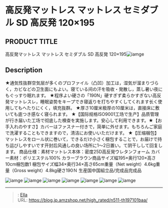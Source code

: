 # 高反発マットレス マットレス セミダブル SD 高反発 120×195


## PRODUCT TITLE 

高反発マットレス マットレス セミダブル SD 高反発 120×195![iamge](https://b2bfiles1.gigab2b.cn/image/wkseller/303/197100床垫/棕/20201022_082c6ecc9571f1c720682b76b403d966.jpg)

## Description

★通気性抜群空気层が多くのプロファイル（凸凹）加工は，湿気が溜まりづらく，カビなどの卫生面にもよい。寝ている间の汗を吸收・発散し，蒸し暑い夜にもぐっすり眠れます。
★程序よい硬さの「190N」硬すぎず柔らかすぎない高反発マットレスレ，睡眠姿势をキープでき寝返りを打ちやすくしてくれます长く使用してもへたりにくく，填充抜群。
★厚さ10厘米极厚の10厘米は，直接床に敷いても底つき感なく寝られます。
★【国际规格ISO9001工场で生产】品质管理が行き届いた工场で彻底した検查を実施します。安心して利用できます。★【お手入れのやすさ】カバーはファスナー付きで，简単に外せます。もちろんご家庭で洗濯することもできますので，清洁にお使いいただけます。
★【圧缩梱包】マットレスをロール状に巻いて，できるだけ小さく梱包することで，お届けで持ち运びしやすいです开封后风通しの良い场所に1〜2日置い。て阴干しして回复します。
商品仕様：素材マットレス本体：密度25D高反発ウレタンフォーム カバー素材：ポリエステル100%
カラーブラウン商品サイズ幅195×奥行120×高さ10cm梱包数1 梱包サイズ幅34×奥行34×高さ65cm重量（Net weight）4.6kg重量（Gross weight）4.8kg硬さ190Ｎ 生産国中国組立品/完成品完成品



![iamge](https://b2bfiles1.gigab2b.cn/image/wkseller/303/197100床垫/棕/20201021_99b195430cc65a7e28d5a9aa7359d7c1.jpg)
![iamge](https://b2bfiles1.gigab2b.cn/image/wkseller/303/197100床垫/棕/20201021_fe9057e0cf3af745496e7426312a54cc.jpg)
![iamge](https://b2bfiles1.gigab2b.cn/image/wkseller/303/197100床垫/20201021_1ee6fcac628568d6172e904fb952d87e.jpg)
![iamge](https://b2bfiles1.gigab2b.cn/image/wkseller/303/197100床垫/20201021_48cee089c5ad2e195b255110e43f14a8.jpg)
![iamge](https://b2bfiles1.gigab2b.cn/image/wkseller/303/197100床垫/20201021_7aa861f53b296dca49469cc3617f43cb.jpg)
![iamge](https://b2bfiles1.gigab2b.cn/image/wkseller/303/197100床垫/20201021_831142f73fa4558009f46ab1c164b7da.jpg)
![iamge](https://b2bfiles1.gigab2b.cn/image/wkseller/303/197100床垫/20201021_cb84fd5eb3c91338a57f214b6b791a8e.jpg)


---

> : [Ella](https://blog.jp.amzshop.net/)  
> URL: https://blog.jp.amzshop.net/high_rated/n511-th197101baa/  

